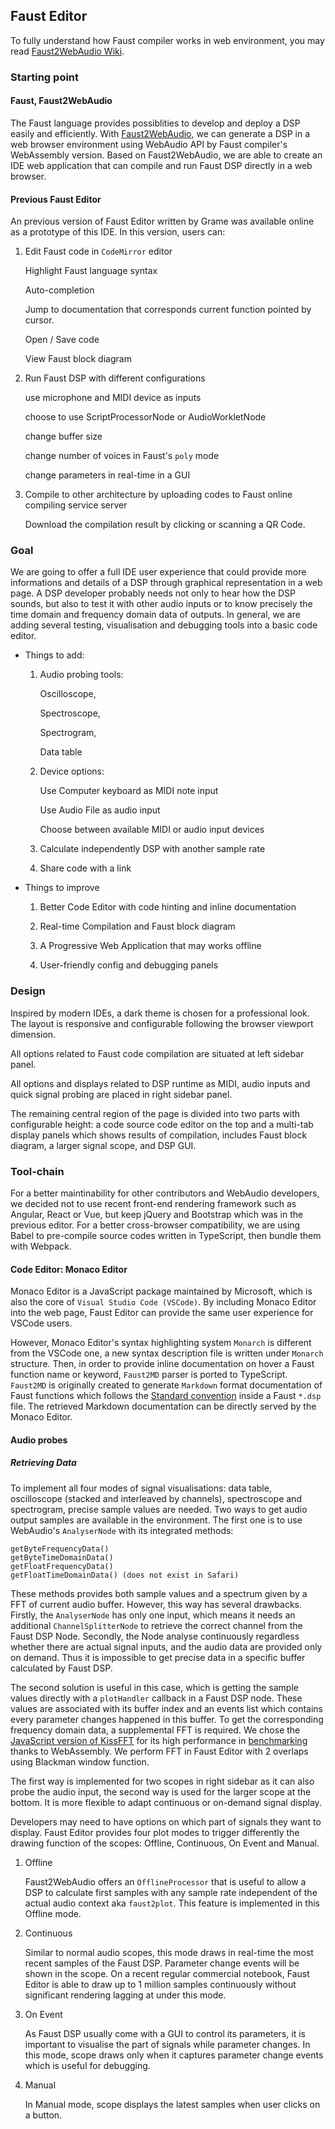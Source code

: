 ## Faust Editor
To fully understand how Faust compiler works in web environment, you may read [Faust2WebAudio Wiki](https://github.com/Fr0stbyteR/faust2webaudio/wiki).

### Starting point
#### Faust, Faust2WebAudio
The Faust language provides possiblities to develop and deploy a DSP easily and efficiently. With [Faust2WebAudio](https://github.com/Fr0stbyteR/faust2webaudio), we can generate a DSP in a web browser environment using WebAudio API by Faust compiler's WebAssembly version. Based on Faust2WebAudio, we are able to create an IDE web application that can compile and run Faust DSP directly in a web browser.

#### Previous Faust Editor
An previous version of Faust Editor written by Grame was available online as a prototype of this IDE.
In this version, users can:

1. Edit Faust code in `CodeMirror` editor

    Highlight Faust language syntax

    Auto-completion

    Jump to documentation that corresponds current function pointed by cursor.

    Open / Save code

    View Faust block diagram

2. Run Faust DSP with different configurations

    use microphone and MIDI device as inputs

    choose to use ScriptProcessorNode or AudioWorkletNode

    change buffer size

    change number of voices in Faust's `poly` mode

    change parameters in real-time in a GUI

3. Compile to other architecture by uploading codes to Faust online compiling service server

    Download the compilation result by clicking or scanning a QR Code.

### Goal

We are going to offer a full IDE user experience that could provide more informations and details of a DSP through graphical representation in a web page. A DSP developer probably needs not only to hear how the DSP sounds, but also to test it with other audio inputs or to know precisely the time domain and frequency domain data of outputs. In general, we are adding several testing, visualisation and debugging tools into a basic code editor.

- Things to add:

    1. Audio probing tools:

        Oscilloscope,

        Spectroscope,

        Spectrogram,

        Data table

    2. Device options:

        Use Computer keyboard as MIDI note input

        Use Audio File as audio input

        Choose between available MIDI or audio input devices

    3. Calculate independently DSP with another sample rate

    4. Share code with a link

- Things to improve

    1. Better Code Editor with code hinting and inline documentation

    2. Real-time Compilation and Faust block diagram

    3. A Progressive Web Application that may works offline

    4. User-friendly config and debugging panels

### Design

Inspired by modern IDEs, a dark theme is chosen for a professional look. The layout is responsive and configurable following the browser viewport dimension.

All options related to Faust code compilation are situated at left sidebar panel.

All options and displays related to DSP runtime as MIDI, audio inputs and quick signal probing are placed in right sidebar panel.

The remaining central region of the page is divided into two parts with configurable height: a code source code editor on the top and a multi-tab display panels which shows results of compilation, includes Faust block diagram, a larger signal scope, and DSP GUI.

### Tool-chain
For a better maintinability for other contributors and WebAudio developers, we decided not to use recent front-end rendering framework such as Angular, React or Vue, but keep jQuery and Bootstrap which was in the previous editor. For a better cross-browser compatibility, we are using Babel to pre-compile source codes written in TypeScript, then bundle them with Webpack.

#### Code Editor: Monaco Editor
Monaco Editor is a JavaScript package maintained by Microsoft, which is also the core of `Visual Studio Code (VSCode)`. By including Monaco Editor into the web page, Faust Editor can provide the same user experience for VSCode users.

However, Monaco Editor's syntax highlighting system `Monarch` is different from the VSCode one, a new syntax description file is written under `Monarch` structure. Then, in order to provide inline documentation on hover a Faust function name or keyword, `Faust2MD` parser is ported to TypeScript. `Faust2MD` is originally created to generate `Markdown` format documentation of Faust functions which follows the [Standard convention](https://github.com/grame-cncm/faustlibraries) inside a Faust `*.dsp` file. The retrieved Markdown documentation can be directly served by the Monaco Editor.

#### Audio probes
##### Retrieving Data
To implement all four modes of signal visualisations: data table, oscilloscope (stacked and interleaved by channels), spectroscope and spectrogram, precise sample values are needed. Two ways to get audio output samples are available in the environment. The first one is to use WebAudio's `AnalyserNode` with its integrated methods:

    getByteFrequencyData()
    getByteTimeDomainData()
    getFloatFrequencyData()
    getFloatTimeDomainData() (does not exist in Safari)

These methods provides both sample values and a spectrum given by a FFT of current audio buffer. However, this way has several drawbacks. Firstly, the `AnalyserNode` has only one input, which means it needs an additional `ChannelSplitterNode` to retrieve the correct channel from the Faust DSP Node. Secondly, the Node analyse continuously regardless whether there are actual signal inputs, and the audio data are provided only on demand. Thus it is impossible to get precise data in a specific buffer calculated by Faust DSP.

The second solution is useful in this case, which is getting the sample values directly with a `plotHandler` callback in a Faust DSP node. These values are associated with its buffer index and an events list which contains every parameter changes happened in this buffer. To get the corresponding frequency domain data, a supplemental FFT is required. We chose the [JavaScript version of KissFFT](https://github.com/j-funk/kissfft-js) for its high performance in [benchmarking](https://github.com/j-funk/js-dsp-test/) thanks to WebAssembly. We perform FFT in Faust Editor with 2 overlaps using Blackman window function.

The first way is implemented for two scopes in right sidebar as it can also probe the audio input, the second way is used for the larger scope at the bottom. It is more flexible to adapt continuous or on-demand signal display.

Developers may need to have options on which part of signals they want to display. Faust Editor provides four plot modes to trigger differently the drawing function of the scopes: Offline, Continuous, On Event and Manual.

1. Offline

    Faust2WebAudio offers an `OfflineProcessor` that is useful to allow a DSP to calculate first samples with any sample rate independent of the actual audio context aka `faust2plot`. This feature is implemented in this Offline mode.

2. Continuous

    Similar to normal audio scopes, this mode draws in real-time the most recent samples of the Faust DSP. Parameter change events will be shown in the scope. On a recent regular commercial notebook, Faust Editor is able to draw up to 1 million samples continuously without significant rendering lagging at under this mode.

3. On Event

    As Faust DSP usually come with a GUI to control its parameters, it is important to visualise the part of signals while parameter changes. In this mode, scope draws only when it captures parameter change events which is useful for debugging.

4. Manual

    In Manual mode, scope displays the latest samples when user clicks on a button.
